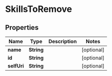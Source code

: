 
# SkillsToRemove

## Properties
Name | Type | Description | Notes
------------ | ------------- | ------------- | -------------
**name** | **String** |  |  [optional]
**id** | **String** |  |  [optional]
**selfUri** | **String** |  |  [optional]



